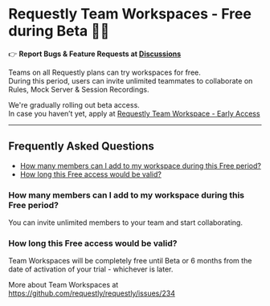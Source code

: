 
# Requestly Team Workspaces - Free during Beta 🎉🎉

:point_right: **Report Bugs & Feature Requests at [Discussions](https://github.com/requestly/team-workspaces/discussions)**

Teams on all Requestly plans can try workspaces for free. 
<br/> During this period, users can invite unlimited teammates to collaborate on Rules, Mock Server & Session Recordings. 

We're gradually rolling out beta access. 
<br/> In case you haven’t yet, apply at [Requestly Team Workspace - Early Access](https://forms.gle/SPf9MqDcM5NAb1ETA)

-------------------------------------------------------
## Frequently Asked Questions

- [How many members can I add to my workspace during this Free period?](#how-many-members-can-I-add-to-my-workspace-during-this-free-period)
- [How long this Free access would be valid?](#how-long-this-free-access-would-be-valid)

### How many members can I add to my workspace during this Free period?
You can invite unlimited members to your team and start collaborating.

### How long this Free access would be valid?
Team Workspaces will be completely free until Beta or 6 months from the date of activation of your trial - whichever is later.

More about Team Workspaces at https://github.com/requestly/requestly/issues/234

